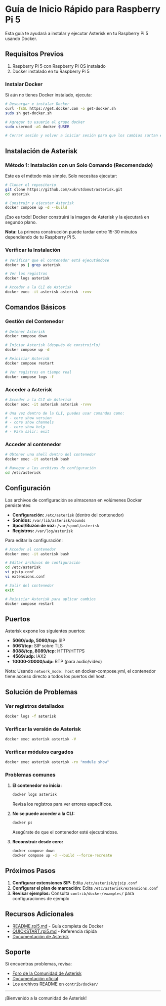 # Guía de Inicio Rápido para Raspberry Pi 5

Esta guía te ayudará a instalar y ejecutar Asterisk en tu Raspberry Pi 5 usando Docker.

## Requisitos Previos

1. Raspberry Pi 5 con Raspberry Pi OS instalado
2. Docker instalado en tu Raspberry Pi 5

### Instalar Docker

Si aún no tienes Docker instalado, ejecuta:

```bash
# Descargar e instalar Docker
curl -fsSL https://get.docker.com -o get-docker.sh
sudo sh get-docker.sh

# Agregar tu usuario al grupo docker
sudo usermod -aG docker $USER

# Cerrar sesión y volver a iniciar sesión para que los cambios surtan efecto
```

## Instalación de Asterisk

### Método 1: Instalación con un Solo Comando (Recomendado)

Este es el método más simple. Solo necesitas ejecutar:

```bash
# Clonar el repositorio
git clone https://github.com/xukrutdonut/asterisk.git
cd asterisk

# Construir y ejecutar Asterisk
docker compose up -d --build
```

¡Eso es todo! Docker construirá la imagen de Asterisk y la ejecutará en segundo plano.

**Nota:** La primera construcción puede tardar entre 15-30 minutos dependiendo de tu Raspberry Pi 5.

### Verificar la Instalación

```bash
# Verificar que el contenedor está ejecutándose
docker ps | grep asterisk

# Ver los registros
docker logs asterisk

# Acceder a la CLI de Asterisk
docker exec -it asterisk asterisk -rvvv
```

## Comandos Básicos

### Gestión del Contenedor

```bash
# Detener Asterisk
docker compose down

# Iniciar Asterisk (después de construirlo)
docker compose up -d

# Reiniciar Asterisk
docker compose restart

# Ver registros en tiempo real
docker compose logs -f
```

### Acceder a Asterisk

```bash
# Acceder a la CLI de Asterisk
docker exec -it asterisk asterisk -rvvv

# Una vez dentro de la CLI, puedes usar comandos como:
# - core show version
# - core show channels
# - core show help
# - Para salir: exit
```

### Acceder al contenedor

```bash
# Obtener una shell dentro del contenedor
docker exec -it asterisk bash

# Navegar a los archivos de configuración
cd /etc/asterisk
```

## Configuración

Los archivos de configuración se almacenan en volúmenes Docker persistentes:

- **Configuración:** `/etc/asterisk` (dentro del contenedor)
- **Sonidos:** `/var/lib/asterisk/sounds`
- **Spool/Buzón de voz:** `/var/spool/asterisk`
- **Registros:** `/var/log/asterisk`

Para editar la configuración:

```bash
# Acceder al contenedor
docker exec -it asterisk bash

# Editar archivos de configuración
cd /etc/asterisk
vi pjsip.conf
vi extensions.conf

# Salir del contenedor
exit

# Reiniciar Asterisk para aplicar cambios
docker compose restart
```

## Puertos

Asterisk expone los siguientes puertos:

- **5060/udp, 5060/tcp:** SIP
- **5061/tcp:** SIP sobre TLS
- **8088/tcp, 8089/tcp:** HTTP/HTTPS
- **4569/udp:** IAX2
- **10000-20000/udp:** RTP (para audio/video)

Nota: Usando `network_mode: host` en docker-compose.yml, el contenedor tiene acceso directo a todos los puertos del host.

## Solución de Problemas

### Ver registros detallados

```bash
docker logs -f asterisk
```

### Verificar la versión de Asterisk

```bash
docker exec asterisk asterisk -V
```

### Verificar módulos cargados

```bash
docker exec asterisk asterisk -rx "module show"
```

### Problemas comunes

1. **El contenedor no inicia:**
   ```bash
   docker logs asterisk
   ```
   Revisa los registros para ver errores específicos.

2. **No se puede acceder a la CLI:**
   ```bash
   docker ps
   ```
   Asegúrate de que el contenedor esté ejecutándose.

3. **Reconstruir desde cero:**
   ```bash
   docker compose down
   docker compose up -d --build --force-recreate
   ```

## Próximos Pasos

1. **Configurar extensiones SIP:** Edita `/etc/asterisk/pjsip.conf`
2. **Configurar el plan de marcación:** Edita `/etc/asterisk/extensions.conf`
3. **Revisar ejemplos:** Consulta `contrib/docker/examples/` para configuraciones de ejemplo

## Recursos Adicionales

- [README.rpi5.md](contrib/docker/README.rpi5.md) - Guía completa de Docker
- [QUICKSTART.rpi5.md](contrib/docker/QUICKSTART.rpi5.md) - Referencia rápida
- [Documentación de Asterisk](https://docs.asterisk.org)

## Soporte

Si encuentras problemas, revisa:
- [Foro de la Comunidad de Asterisk](https://community.asterisk.org)
- [Documentación oficial](https://docs.asterisk.org)
- Los archivos README en `contrib/docker/`

---

¡Bienvenido a la comunidad de Asterisk!
